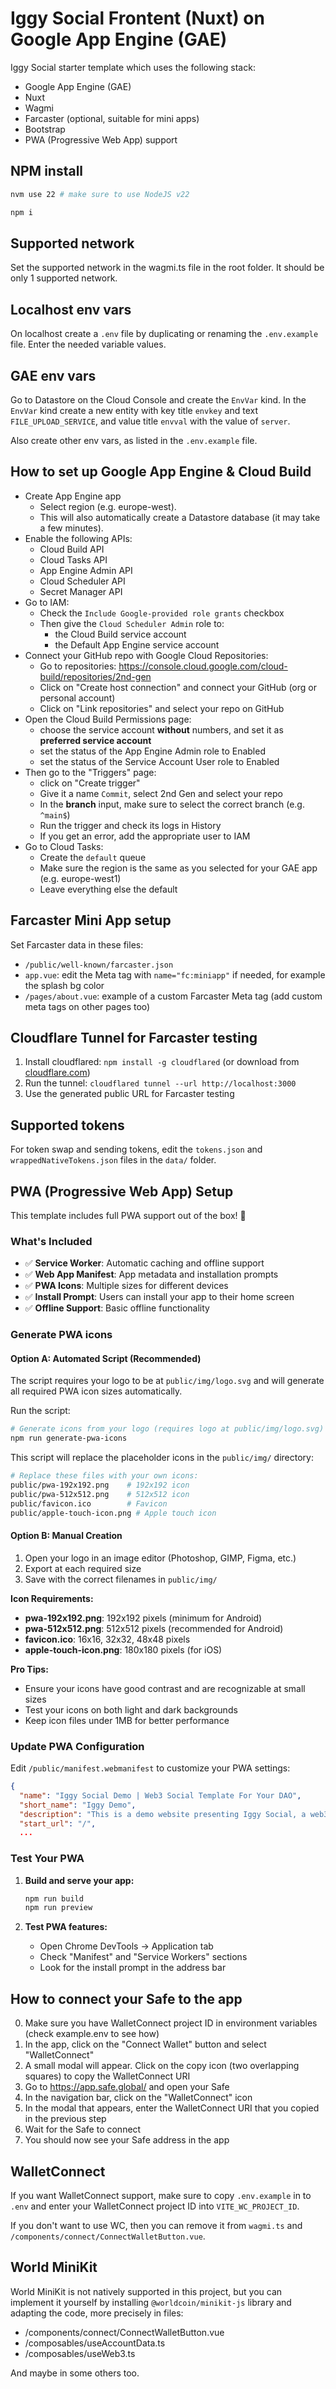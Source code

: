 # Iggy Social Frontent (Nuxt) on Google App Engine (GAE)

Iggy Social starter template which uses the following stack:

- Google App Engine (GAE)
- Nuxt
- Wagmi
- Farcaster (optional, suitable for mini apps)
- Bootstrap
- PWA (Progressive Web App) support

## NPM install

```bash
nvm use 22 # make sure to use NodeJS v22

npm i
```

## Supported network

Set the supported network in the wagmi.ts file in the root folder. It should be only 1 supported network.

## Localhost env vars

On localhost create a `.env` file by duplicating or renaming the `.env.example` file. Enter the needed variable values.

## GAE env vars

Go to Datastore on the Cloud Console and create the `EnvVar` kind. In the `EnvVar` kind create a new entity with key title `envkey` and text `FILE_UPLOAD_SERVICE`, and value title `envval` with the value of `server`.

Also create other env vars, as listed in the `.env.example` file.

## How to set up Google App Engine & Cloud Build

- Create App Engine app
  - Select region (e.g. europe-west).
  - This will also automatically create a Datastore database (it may take a few minutes).
- Enable the following APIs:
  - Cloud Build API
  - Cloud Tasks API
  - App Engine Admin API
  - Cloud Scheduler API
  - Secret Manager API 
- Go to IAM:
  - Check the `Include Google-provided role grants` checkbox
  - Then give the `Cloud Scheduler Admin` role to:
    - the Cloud Build service account
    - the Default App Engine service account 
- Connect your GitHub repo with Google Cloud Repositories:
  - Go to repositories: https://console.cloud.google.com/cloud-build/repositories/2nd-gen 
  - Click on "Create host connection" and connect your GitHub (org or personal account)
  - Click on "Link repositories" and select your repo on GitHub
- Open the Cloud Build Permissions page:
  - choose the service account **without** numbers, and set it as **preferred service account**
  - set the status of the App Engine Admin role to Enabled 
  - set the status of the Service Account User role to Enabled
- Then go to the "Triggers" page:
  - click on "Create trigger"
  - Give it a name `Commit`, select 2nd Gen and select your repo
  - In the **branch** input, make sure to select the correct branch (e.g. `^main$`)
  - Run the trigger and check its logs in History
  - If you get an error, add the appropriate user to IAM
- Go to Cloud Tasks:
  - Create the `default` queue
  - Make sure the region is the same as you selected for your GAE app (e.g. europe-west1)
  - Leave everything else the default

## Farcaster Mini App setup

Set Farcaster data in these files:

- `/public/well-known/farcaster.json`
- `app.vue`: edit the Meta tag with `name="fc:miniapp"` if needed, for example the splash bg color
- `/pages/about.vue`: example of a custom Farcaster Meta tag (add custom meta tags on other pages too)

## Cloudflare Tunnel for Farcaster testing

1. Install cloudflared: `npm install -g cloudflared` (or download from [cloudflare.com](https://cloudflare.com))
2. Run the tunnel: `cloudflared tunnel --url http://localhost:3000`
3. Use the generated public URL for Farcaster testing

## Supported tokens

For token swap and sending tokens, edit the `tokens.json` and `wrappedNativeTokens.json` files in the `data/` folder.

## PWA (Progressive Web App) Setup

This template includes full PWA support out of the box! 🚀

### What's Included

- ✅ **Service Worker**: Automatic caching and offline support
- ✅ **Web App Manifest**: App metadata and installation prompts
- ✅ **PWA Icons**: Multiple sizes for different devices
- ✅ **Install Prompt**: Users can install your app to their home screen
- ✅ **Offline Support**: Basic offline functionality

### Generate PWA icons

#### Option A: Automated Script (Recommended)

The script requires your logo to be at `public/img/logo.svg` and will generate all required PWA icon sizes automatically.

Run the script:

```bash
# Generate icons from your logo (requires logo at public/img/logo.svg)
npm run generate-pwa-icons
```

This script will replace the placeholder icons in the `public/img/` directory:

```bash
# Replace these files with your own icons:
public/pwa-192x192.png    # 192x192 icon
public/pwa-512x512.png    # 512x512 icon  
public/favicon.ico        # Favicon
public/apple-touch-icon.png # Apple touch icon
```

#### Option B: Manual Creation
1. Open your logo in an image editor (Photoshop, GIMP, Figma, etc.)
2. Export at each required size
3. Save with the correct filenames in `public/img/`

**Icon Requirements:**
- **pwa-192x192.png**: 192x192 pixels (minimum for Android)
- **pwa-512x512.png**: 512x512 pixels (recommended for Android)
- **favicon.ico**: 16x16, 32x32, 48x48 pixels
- **apple-touch-icon.png**: 180x180 pixels (for iOS)

**Pro Tips:**
- Ensure your icons have good contrast and are recognizable at small sizes
- Test your icons on both light and dark backgrounds
- Keep icon files under 1MB for better performance

### Update PWA Configuration

Edit `/public/manifest.webmanifest` to customize your PWA settings:

```json
{
  "name": "Iggy Social Demo | Web3 Social Template For Your DAO",
  "short_name": "Iggy Demo",
  "description": "This is a demo website presenting Iggy Social, a web3 social template for your DAO.",
  "start_url": "/",
  ...
```

### Test Your PWA

1. **Build and serve your app:**
   ```bash
   npm run build
   npm run preview
   ```

2. **Test PWA features:**
   - Open Chrome DevTools → Application tab
   - Check "Manifest" and "Service Workers" sections
   - Look for the install prompt in the address bar


## How to connect your Safe to the app

0. Make sure you have WalletConnect project ID in environment variables (check example.env to see how)
1. In the app, click on the "Connect Wallet" button and select "WalletConnect"
2. A small modal will appear. Click on the copy icon (two overlapping squares) to copy the WalletConnect URI
3. Go to https://app.safe.global/ and open your Safe
4. In the navigation bar, click on the "WalletConnect" icon
5. In the modal that appears, enter the WalletConnect URI that you copied in the previous step
6. Wait for the Safe to connect
7. You should now see your Safe address in the app

## WalletConnect

If you want WalletConnect support, make sure to copy `.env.example` in to `.env` and enter your WalletConnect project ID into `VITE_WC_PROJECT_ID`.

If you don't want to use WC, then you can remove it from `wagmi.ts` and `/components/connect/ConnectWalletButton.vue`.

## World MiniKit

World MiniKit is not natively supported in this project, but you can implement it yourself by installing `@worldcoin/minikit-js` library and adapting the code, more precisely in files:

- /components/connect/ConnectWalletButton.vue
- /composables/useAccountData.ts
- /composables/useWeb3.ts

And maybe in some others too.
